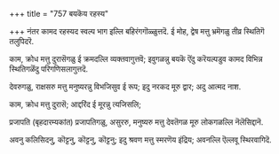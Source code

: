 +++
title = "757 बयकॆय रहस्य"

+++
नंतर कामद रहस्यद स्वल्प भाग इल्लि बहिरंगगॊळ्ळुत्तदॆ. ई मोह, द्वेष मत्तु भ्रमॆगळु तीव्र स्थितिगॆ तलुपिदरॆ.

काम, क्रोध मत्तु दुरासॆगळु ई क्रमदल्लि व्यक्तवागुत्तवॆ; इवुगळन्नु बयकॆ ऎंदु करॆयल्पडुव कामद विभिन्न स्थितिगळॆंदु परिगणिसलागुत्तदॆ.

देवरुगळु, राक्षसरु मत्तु मनुष्यरन्नु विभजिसुव ई रूप; इदु नरकद मूरु द्वार; अदु आत्मद नाश.

काम, क्रोध मत्तु दुरासॆ; आद्दरिंद ई मूरन्नु त्यजिसलि;

प्रजापति (बृहदारम्यकांत) प्रजापतिगळु, असुररु, मनुष्यरु मत्तु देवतॆगळ मूरु लोकगळल्लि नॆलॆसिद्दानॆ.

अवनु कलिसिदनु, कॊट्टनु, कॊट्टनु, कॊट्टनु; इदु श्रवण मत्तु स्मरणॆय इंद्रिय; अवनल्लि ऎल्लवू स्थिरवागिदॆ.


